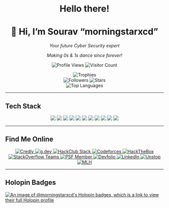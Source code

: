 <!-- ====== Header ====== -->
<div align="center">
  <h1> Hello there!</h1>
<h1 align="center">
  👋 Hi, I’m Sourav “morningstarxcd”
</h1>
<p align="center">
  <em>Your future Cyber Security expert</em>
</p>

  <p><em>Making 0s &amp; 1s dance since forever!</em></p>
  <p>
    <!-- Profile Views -->
    <img src="https://komarev.com/ghpvc/?username=morningstarxcdcode&style=flat-square&color=blue" alt="Profile Views" />
    <!-- Visitor Count -->
    <img src="https://visitor-badge.laobi.icu/badge?page_id=morningstarxcdcode.morningstarxcdcode&theme=dark" alt="Visitor Count" />
  </p>
</div>

<!-- ====== Dynamic Stats ====== -->
<p align="center">
  <!-- Trophy Showcase -->
  <img
    src="https://github-profile-trophy.vercel.app/?username=morningstarxcdcode&theme=radical&no-frame=true&column=7&margin-w=15"
    alt="Trophies"
  />
  <br/>
  <!-- Followers and Stars -->
  <img
    src="https://img.shields.io/github/followers/morningstarxcdcode?style=social"
    alt="Followers"
  />
  <img
    src="https://img.shields.io/github/stars/morningstarxcdcode?style=social"
    alt="Stars"
  />
  <br/>
  <!-- Top 20 Languages -->
  <img
    src="https://github-readme-stats.vercel.app/api/top-langs/?username=morningstarxcdcode&langs_count=20&layout=compact&hide_progress=false&theme=radical"
    alt="Top Languages"
  />
</p>

---

##  Tech Stack

<p align="center">
  <img src="https://img.shields.io/badge/Python-3776AB?logo=python&style=flat-square" /> 
  <img src="https://img.shields.io/badge/JavaScript-F7DF1E?logo=javascript&style=flat-square" /> 
  <img src="https://img.shields.io/badge/TypeScript-007ACC?logo=typescript&style=flat-square" /> 
  <img src="https://img.shields.io/badge/React-61DAFB?logo=react&style=flat-square" /> 
  <img src="https://img.shields.io/badge/Flask-000000?logo=flask&style=flat-square" /> 
  <img src="https://img.shields.io/badge/Docker-2496ED?logo=docker&style=flat-square" />
  <img src="https://img.shields.io/badge/K3s-326CE5?logo=kubernetes&style=flat-square" />
  <img src="https://img.shields.io/badge/FAISS-FF6F00?logo=apache&style=flat-square" />
  <img src="https://img.shields.io/badge/ChromaDB-4F46E5?logo=googlecloud&style=flat-square" />
  <img src="https://img.shields.io/badge/IPFS-FF6C37?logo=ipfs&style=flat-square" />
  <img src="https://img.shields.io/badge/GitHub_Actions-2088FF?logo=githubactions&style=flat-square" />
</p>

---

##  Find Me Online

<p align="center">
  <a href="https://www.credly.com/users/sourav-rajak.f5811dc1" target="_blank">
    <img src="https://img.shields.io/badge/Credly‑Badges-0055FF?logo=credly&style=for-the-badge" alt="Credly"/>
  </a>
  <a href="https://g.dev/morningstarxcdcode" target="_blank">
    <img src="https://img.shields.io/badge/GoogleDev-G.dev-4285F4?logo=google&style=for-the-badge" alt="g.dev"/>
  </a>
  <a href="https://hackclub.slack.com/team/U091ALM25U7" target="_blank">
    <img src="https://img.shields.io/badge/HackClub‑Slack-4A154B?logo=slack&style=for-the-badge" alt="HackClub Slack"/>
  </a>
  <a href="https://codeforces.com/profile/morningstarxcdcode" target="_blank">
    <img src="https://img.shields.io/badge/Codeforces-Profile-1F8ACB?logo=codeforces&style=for-the-badge" alt="Codeforces"/>
  </a>
  <a href="https://ctf.hackthebox.com/user/profile/777582" target="_blank">
    <img src="https://img.shields.io/badge/HackTheBox-Profile-000000?logo=hackthebox&style=for-the-badge" alt="HackTheBox"/>
  </a>
  <a href="https://stackoverflowteams.com/c/morningstarxcdcode/users/1/" target="_blank">
    <img src="https://img.shields.io/badge/StackOverflowTeams-Profile-FE7A16?logo=stackoverflow&style=for-the-badge" alt="StackOverflow Teams"/>
  </a>
  <a href="https://psfmember.org/profile/" target="_blank">
    <img src="https://img.shields.io/badge/PSF_Member-Python-3776AB?logo=python&style=for-the-badge" alt="PSF Member"/>
  </a>
  <a href="https://devfolio.co/@morningstarxcd" target="_blank">
    <img src="https://img.shields.io/badge/Devfolio-Profile-000000?logo=devfolio&style=for-the-badge" alt="Devfolio"/>
  </a>
  <a href="https://www.linkedin.com/in/sourav-rajak-6294682b2" target="_blank">
    <img src="https://img.shields.io/badge/LinkedIn-Profile-0A66C2?logo=linkedin&style=for-the-badge" alt="LinkedIn"/>
  </a>
  <a href="https://unstop.com/u/souraraj35881" target="_blank">
    <img src="https://img.shields.io/badge/Unstop-Profile-FF4500?logo=unstop&style=for-the-badge" alt="Unstop"/>
  </a>
  <a href="https://my.mlh.io/?_gl=1*1af28n9*_ga*MTUyNDE3OTAxMC4xNzQ4NzUzMDQy*_ga_E5KT6TC4TK*czE3NTE3MjcyNjckbzE0JGcxJHQxNzUxNzI3MzExJGoxNiRsMCRoMA.." target="_blank">
    <img src="https://img.shields.io/badge/MLH-Profile-4B2C9F?logo=mlh&style=for-the-badge" alt="MLH"/>
  </a>
</p>

---

## Holopin Badges

[![An image of @morningstarxcd's Holopin badges, which is a link to view their full Holopin profile](https://holopin.me/morningstarxcd)](https://holopin.io/@morningstarxcd)
